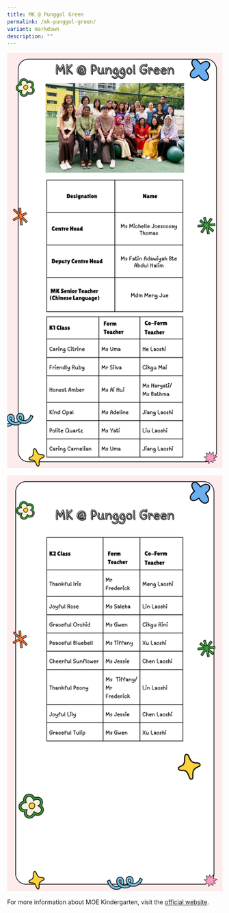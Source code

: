 ```yaml
---
title: MK @ Punggol Green
permalink: /mk-punggol-green/
variant: markdown
description: ""
---
```

![](/images/Our%20MOE%20Kindergarten/1_Staff_tab_1st_tab.png)

![](/images/Our%20MOE%20Kindergarten/2__Staff_tab_1st_tab.png)



For more information about MOE Kindergarten, visit the <a href="https://www.moe.gov.sg/preschool/moe-kindergarten?utm_source=pmk&amp;utm_medium=email&amp;utm_campaign=openhouse">official website</a>.
